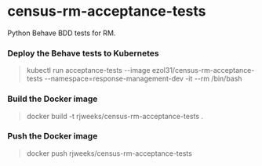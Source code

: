 # census-rm-acceptance-tests

Python Behave BDD tests for RM.

### Deploy the Behave tests to Kubernetes

> kubectl run acceptance-tests --image ezol31/census-rm-acceptance-tests --namespace=response-management-dev -it --rm /bin/bash

### Build the Docker image

> docker build -t rjweeks/census-rm-acceptance-tests .

### Push the Docker image

> docker push rjweeks/census-rm-acceptance-tests

